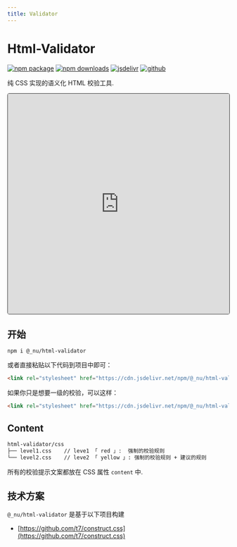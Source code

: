 ```yaml
---
title: Validator
---
```


# Html-Validator

[![npm package][npm-badge]][npm-url]
[![npm downloads][npm-downloads]][npm-url]
[![jsdelivr][jsdelivr-badge]][jsdelivr-url]
[![github][git-badge]][git-url]

[npm-badge]: https://img.shields.io/npm/v/@_nu/html-validator.svg
[npm-url]: https://www.npmjs.org/package/@_nu/html-validator
[npm-downloads]: https://img.shields.io/npm/dw/@_nu/html-validator
[git-url]: https://github.com/nu-system/html-validator
[git-badge]: https://img.shields.io/github/stars/nu-system/html-validator.svg?style=social
[jsdelivr-badge]: https://data.jsdelivr.com/v1/package/npm/@_nu/html-validator/badge
[jsdelivr-url]: https://www.jsdelivr.com/package/npm/@_nu/html-validator

纯 CSS 实现的语义化 HTML 校验工具.

<iframe src="https://nu-system.github.io/html-validator/" style="width:100%; height:500px; border:1px solid #333; border-radius: 4px; overflow:hidden;" sandbox="allow-modals allow-forms allow-popups allow-scripts allow-same-origin"></iframe>

## 开始

```
npm i @_nu/html-validator
```

或者直接粘贴以下代码到项目中即可：

```HTML
<link rel="stylesheet" href="https://cdn.jsdelivr.net/npm/@_nu/html-validator" />
```

如果你只是想要一级的校验，可以这样：

```HTML
<link rel="stylesheet" href="https://cdn.jsdelivr.net/npm/@_nu/html-validator/level1.css" />
```

## Content

```bash
html-validator/css
├── level1.css    // leve1 「 red 」:  强制的校验规则
└── level2.css    // leve2 「 yellow 」: 强制的校验规则 + 建议的规则
```

所有的校验提示文案都放在 CSS 属性 `content` 中.

## 技术方案

`@_nu/html-validator` 是基于以下项目构建

- [https://github.com/t7/construct.css](https://github.com/t7/construct.css)
